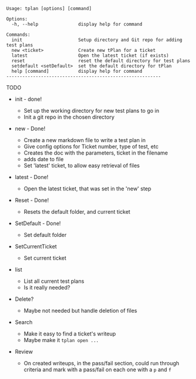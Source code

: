 ```
Usage: tplan [options] [command]

Options:
  -h, --help               display help for command

Commands:
  init                     Setup directory and Git repo for adding test plans
  new <ticket>             Create new tPlan for a ticket
  latest                   Open the latest ticket (if exists)
  reset                    reset the default directory for test plans
  setdefault <setDefault>  set the default directory for tPlan
  help [command]           display help for command
----------------------------------------------------------
```

TODO

- init - done!

  - Set up the working directory for new test plans to go in
  - Init a git repo in the chosen directory

- new - Done!

  - Create a new markdown file to write a test plan in
  - Give config options for Ticket number, type of test, etc
  - Creates the doc with the parameters, ticket in the filename
  - adds date to file
  - Set 'latest' ticket, to allow easy retrieval of files

- latest - Done!

  - Open the latest ticket, that was set in the 'new' step

- Reset - Done!

  - Resets the default folder, and current ticket

- SetDefault - Done!

  - Set default folder

- SetCurrentTicket

  - Set current ticket

- list
  - List all current test plans
  - Is it really needed?
- Delete?

  - Maybe not needed but handle deletion of files

- Search

  - Make it easy to find a ticket's writeup
  - Maybe make it `tplan open ...`

- Review
  - On created writeups, in the pass/fail section, could run through criteria and mark with a pass/fail on each one with a `p` and `f`
